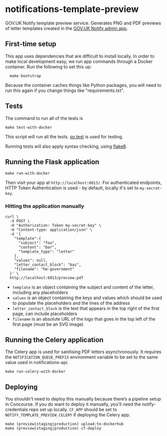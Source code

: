 # notifications-template-preview

GOV.UK Notify template preview service. Generates PNG and PDF previews of letter templates
created in the [GOV.UK Notify admin app](http://github.com/alphagov/notifications-admin).

## First-time setup

This app uses dependencies that are difficult to install locally. In order to make local development easy, we run app commands through a Docker container. Run the following to set this up:

```shell
  make bootstrap
```

Because the container caches things like Python packages, you will need to run this again if you change things like "requirements.txt".

## Tests

The command to run all of the tests is

```shell
make test-with-docker
```

This script will run all the tests. [py.test](http://pytest.org/latest/) is used for testing.

Running tests will also apply syntax checking, using [flake8](https://pypi.org/project/flake8/).


## Running the Flask application

```shell
make run-with-docker
```

Then visit your app at `http://localhost:6013/`. For authenticated endpoints, HTTP Token Authentication is used - by default, locally it's set to `my-secret-key`.


### Hitting the application manually
```shell
curl \
  -X POST \
  -H "Authorization: Token my-secret-key" \
  -H "Content-type: application/json" \
  -d '{
    "template":{
      "subject": "foo",
      "content": "bar",
      "template_type": "letter"
    },
    "values": null,
    "letter_contact_block": "baz",
    "filename": "hm-government"
  }' \
  http://localhost:6013/preview.pdf
```

- `template` is an object containing the subject and content of the letter, including any placeholders
- `values` is an object containing the keys and values which should be used to populate the placeholders and the lines of the address
- `letter_contact_block` is the text that appears in the top right of the first page, can include placeholders
- `filename` is an absolute URL of the logo that goes in the top left of the first page (must be an SVG image)

## Running the Celery application

The Celery app is used for sanitising PDF letters asynchronously. It requires the `NOTIFICATION_QUEUE_PREFIX` environment variable to be set to the same value used in notifications-api.

```shell
make run-celery-with-docker
```

## Deploying

You shouldn’t need to deploy this manually because there’s a pipeline setup in Concourse. If you do want to deploy it manually, you'll need the notify-credentials repo set up locally. `CF_APP` should be set to `NOTIFY_TEMPLATE_PREVIEW_CELERY` if deploying the Celery app.

```shell
make (preview|staging|production) upload-to-dockerhub
make (preview|staging|production) cf-deploy
```
